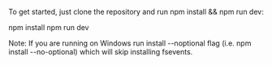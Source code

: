 To get started, just clone the repository and run npm install && npm run dev:

npm install
npm run dev

Note: If you are running on Windows run install --noptional flag (i.e. npm install --no-optional) which will skip installing fsevents.